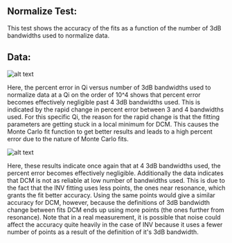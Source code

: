 ## Normalize Test:

This test shows the accuracy of the fits as a function of the number of 3dB bandwidths used to normalize data.

## Data:

![alt text](https://raw.githubusercontent.com/mullinska/measurement/master/BCRTresfit/circuit_simulation_results/normalize/R=1e6.png)

Here, the percent error in Qi versus number of 3dB bandwidths used to normalize data at a Qi on the order of 10^4 shows that percent error
becomes effectively negligible past 4 3dB bandwidths used. This is indicated by the rapid change in percent error between 3 and 4 bandwidths used. For this specific 
Qi, the reason for the rapid change is that the fitting parameters are getting stuck in a local minimum for DCM. This causes the Monte Carlo fit function to get 
better results and leads to a high percent error due to the nature of Monte Carlo fits.

![alt text](https://raw.githubusercontent.com/mullinska/measurement/master/BCRTresfit/circuit_simulation_results/normalize/R=1e8.png)

Here, these results indicate once again that at 4 3dB bandwidths used, the percent error becomes effectively negligible. Additionally the data indicates that DCM is 
not as reliable at low number of bandwidths used. This is due to the fact that the INV fitting uses less points, the ones near resonance,
which grants the fit better accuracy. Using the same points would give a similar accuracy for DCM, however, because the definitions of 3dB bandwidth 
change between fits DCM ends up using more points (the ones further from resonance). Note that in a real measurement, it is possible that noise could affect the 
accuracy quite heavily in the case of INV because it uses a fewer number of points as a result of the definition of it's 3dB bandwidth.

